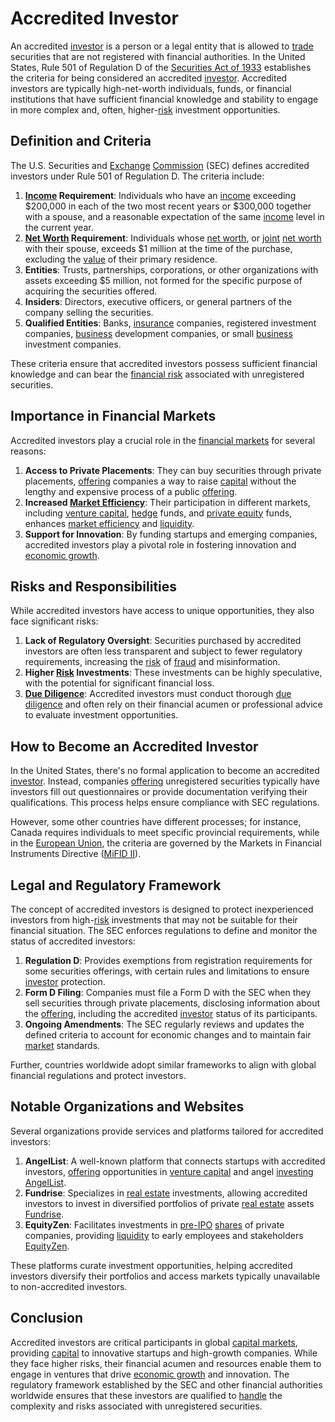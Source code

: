 # Accredited Investor

An accredited [investor](../i/investor.md) is a person or a legal entity that is allowed to [trade](../t/trade.md) securities that are not registered with financial authorities. In the United States, Rule 501 of Regulation D of the [Securities Act of 1933](../s/securities_act_of_1933.md) establishes the criteria for being considered an accredited [investor](../i/investor.md). Accredited investors are typically high-net-worth individuals, funds, or financial institutions that have sufficient financial knowledge and stability to engage in more complex and, often, higher-[risk](../r/risk.md) investment opportunities.

## Definition and Criteria

The U.S. Securities and [Exchange](../e/exchange.md) [Commission](../c/commission.md) (SEC) defines accredited investors under Rule 501 of Regulation D. The criteria include:

1. **[Income](../i/income.md) Requirement**: Individuals who have an [income](../i/income.md) exceeding $200,000 in each of the two most recent years or $300,000 together with a spouse, and a reasonable expectation of the same [income](../i/income.md) level in the current year.
2. **[Net Worth](../n/net_worth.md) Requirement**: Individuals whose [net worth](../n/net_worth.md), or [joint](../j/joint.md) [net worth](../n/net_worth.md) with their spouse, exceeds $1 million at the time of the purchase, excluding the [value](../v/value.md) of their primary residence.
3. **Entities**: Trusts, partnerships, corporations, or other organizations with assets exceeding $5 million, not formed for the specific purpose of acquiring the securities offered.
4. **Insiders**: Directors, executive officers, or general partners of the company selling the securities.
5. **Qualified Entities**: Banks, [insurance](../i/insurance.md) companies, registered investment companies, [business](../b/business.md) development companies, or small [business](../b/business.md) investment companies.

These criteria ensure that accredited investors possess sufficient financial knowledge and can bear the [financial risk](../f/financial_risk.md) associated with unregistered securities.

## Importance in Financial Markets

Accredited investors play a crucial role in the [financial markets](../f/financial_market.md) for several reasons:

1. **Access to Private Placements**: They can buy securities through private placements, [offering](../o/offering.md) companies a way to raise [capital](../c/capital.md) without the lengthy and expensive process of a public [offering](../o/offering.md).
2. **Increased [Market Efficiency](../m/market_efficiency.md)**: Their participation in different markets, including [venture capital](../v/venture_capital.md), [hedge](../h/hedge.md) funds, and [private equity](../p/private_equity.md) funds, enhances [market efficiency](../m/market_efficiency.md) and [liquidity](../l/liquidity.md).
3. **Support for Innovation**: By funding startups and emerging companies, accredited investors play a pivotal role in fostering innovation and [economic growth](../e/economic_growth.md).

## Risks and Responsibilities

While accredited investors have access to unique opportunities, they also face significant risks:

1. **Lack of Regulatory Oversight**: Securities purchased by accredited investors are often less transparent and subject to fewer regulatory requirements, increasing the [risk](../r/risk.md) of [fraud](../f/fraud.md) and misinformation.
2. **Higher [Risk](../r/risk.md) Investments**: These investments can be highly speculative, with the potential for significant financial loss.
3. **[Due Diligence](../d/due_diligence.md)**: Accredited investors must conduct thorough [due diligence](../d/due_diligence.md) and often rely on their financial acumen or professional advice to evaluate investment opportunities.

## How to Become an Accredited Investor

In the United States, there's no formal application to become an accredited [investor](../i/investor.md). Instead, companies [offering](../o/offering.md) unregistered securities typically have investors fill out questionnaires or provide documentation verifying their qualifications. This process helps ensure compliance with SEC regulations.

However, some other countries have different processes; for instance, Canada requires individuals to meet specific provincial requirements, while in the [European Union](../e/european_union_(eu).md), the criteria are governed by the Markets in Financial Instruments Directive ([MiFID II](../m/mifid_ii.md)).

## Legal and Regulatory Framework

The concept of accredited investors is designed to protect inexperienced investors from high-[risk](../r/risk.md) investments that may not be suitable for their financial situation. The SEC enforces regulations to define and monitor the status of accredited investors:

1. **Regulation D**: Provides exemptions from registration requirements for some securities offerings, with certain rules and limitations to ensure [investor](../i/investor.md) protection.
2. **Form D Filing**: Companies must file a Form D with the SEC when they sell securities through private placements, disclosing information about the [offering](../o/offering.md), including the accredited [investor](../i/investor.md) status of its participants.
3. **Ongoing Amendments**: The SEC regularly reviews and updates the defined criteria to account for economic changes and to maintain fair [market](../m/market.md) standards.

Further, countries worldwide adopt similar frameworks to align with global financial regulations and protect investors.

## Notable Organizations and Websites

Several organizations provide services and platforms tailored for accredited investors:

1. **AngelList**: A well-known platform that connects startups with accredited investors, [offering](../o/offering.md) opportunities in [venture capital](../v/venture_capital.md) and angel [investing](../i/investing.md) [AngelList](https://angel.co/).
2. **Fundrise**: Specializes in [real estate](../r/real_estate.md) investments, allowing accredited investors to invest in diversified portfolios of private [real estate](../r/real_estate.md) assets [Fundrise](https://fundrise.com/).
3. **EquityZen**: Facilitates investments in [pre-IPO](../p/pre-ipo.md) [shares](../s/shares.md) of private companies, providing [liquidity](../l/liquidity.md) to early employees and stakeholders [EquityZen](https://equityzen.com/).

These platforms curate investment opportunities, helping accredited investors diversify their portfolios and access markets typically unavailable to non-accredited investors.

## Conclusion

Accredited investors are critical participants in global [capital markets](../c/capital_markets.md), providing [capital](../c/capital.md) to innovative startups and high-growth companies. While they face higher risks, their financial acumen and resources enable them to engage in ventures that drive [economic growth](../e/economic_growth.md) and innovation. The regulatory framework established by the SEC and other financial authorities worldwide ensures that these investors are qualified to [handle](../h/handle.md) the complexity and risks associated with unregistered securities.